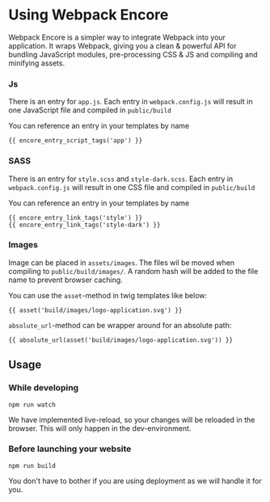# Using Webpack Encore

Webpack Encore is a simpler way to integrate Webpack into your application. 
It wraps Webpack, giving you a clean & powerful API for bundling JavaScript modules, 
pre-processing CSS & JS and compiling and minifying assets.


### Js

There is an entry for `app.js`. Each entry in `webpack.config.js` will result in one JavaScript file and compiled in `public/build`

You can reference an entry in your templates by name

    {{ encore_entry_script_tags('app') }}


### SASS

There is an entry for `style.scss` and `style-dark.scss`. 
Each entry in `webpack.config.js` will result in one CSS file and compiled in `public/build`

You can reference an entry in your templates by name

    {{ encore_entry_link_tags('style') }}
    {{ encore_entry_link_tags('style-dark') }}


### Images

Image can be placed in `assets/images`. The files wil be moved when compiling to `public/build/images/`.
A random hash will be added to the file name to prevent browser caching.


You can use the `asset`-method in twig templates like below:

    {{ asset('build/images/logo-application.svg') }}
    
`absolute_url`-method can be wrapper around for an absolute path:

    {{ absolute_url(asset('build/images/logo-application.svg')) }}


## Usage

### While developing

    npm run watch

We have implemented live-reload, so your changes will be reloaded in the
browser. This will only happen in the dev-environment.


### Before launching your website

    npm run build

You don't have to bother if you are using deployment as we will handle it for
you.

